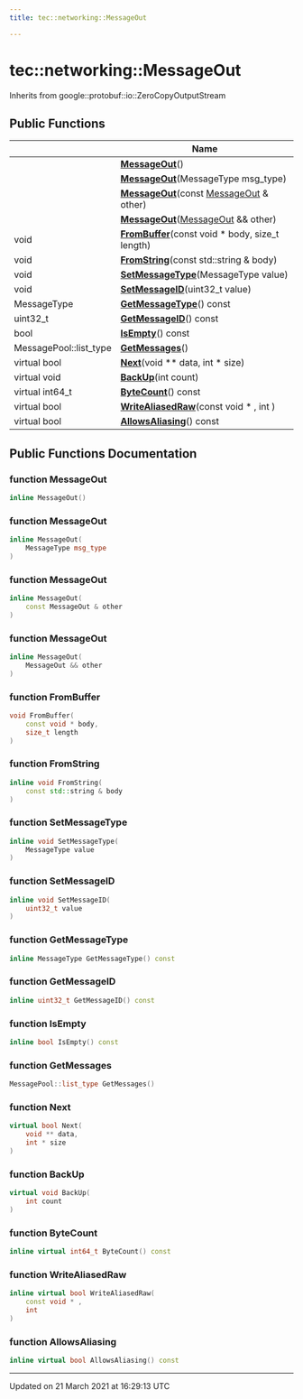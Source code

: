 ```yaml
---
title: tec::networking::MessageOut

---
```


# tec::networking::MessageOut



Inherits from google::protobuf::io::ZeroCopyOutputStream

## Public Functions

|                | Name           |
| -------------- | -------------- |
| | **[MessageOut](/engine/Classes/classtec_1_1networking_1_1_message_out/#function-messageout)**() |
| | **[MessageOut](/engine/Classes/classtec_1_1networking_1_1_message_out/#function-messageout)**(MessageType msg_type) |
| | **[MessageOut](/engine/Classes/classtec_1_1networking_1_1_message_out/#function-messageout)**(const [MessageOut](/engine/Classes/classtec_1_1networking_1_1_message_out/) & other) |
| | **[MessageOut](/engine/Classes/classtec_1_1networking_1_1_message_out/#function-messageout)**([MessageOut](/engine/Classes/classtec_1_1networking_1_1_message_out/) && other) |
| void | **[FromBuffer](/engine/Classes/classtec_1_1networking_1_1_message_out/#function-frombuffer)**(const void * body, size_t length) |
| void | **[FromString](/engine/Classes/classtec_1_1networking_1_1_message_out/#function-fromstring)**(const std::string & body) |
| void | **[SetMessageType](/engine/Classes/classtec_1_1networking_1_1_message_out/#function-setmessagetype)**(MessageType value) |
| void | **[SetMessageID](/engine/Classes/classtec_1_1networking_1_1_message_out/#function-setmessageid)**(uint32_t value) |
| MessageType | **[GetMessageType](/engine/Classes/classtec_1_1networking_1_1_message_out/#function-getmessagetype)**() const |
| uint32_t | **[GetMessageID](/engine/Classes/classtec_1_1networking_1_1_message_out/#function-getmessageid)**() const |
| bool | **[IsEmpty](/engine/Classes/classtec_1_1networking_1_1_message_out/#function-isempty)**() const |
| MessagePool::list_type | **[GetMessages](/engine/Classes/classtec_1_1networking_1_1_message_out/#function-getmessages)**() |
| virtual bool | **[Next](/engine/Classes/classtec_1_1networking_1_1_message_out/#function-next)**(void ** data, int * size) |
| virtual void | **[BackUp](/engine/Classes/classtec_1_1networking_1_1_message_out/#function-backup)**(int count) |
| virtual int64_t | **[ByteCount](/engine/Classes/classtec_1_1networking_1_1_message_out/#function-bytecount)**() const |
| virtual bool | **[WriteAliasedRaw](/engine/Classes/classtec_1_1networking_1_1_message_out/#function-writealiasedraw)**(const void * , int ) |
| virtual bool | **[AllowsAliasing](/engine/Classes/classtec_1_1networking_1_1_message_out/#function-allowsaliasing)**() const |

## Public Functions Documentation

### function MessageOut

```cpp
inline MessageOut()
```


### function MessageOut

```cpp
inline MessageOut(
    MessageType msg_type
)
```


### function MessageOut

```cpp
inline MessageOut(
    const MessageOut & other
)
```


### function MessageOut

```cpp
inline MessageOut(
    MessageOut && other
)
```


### function FromBuffer

```cpp
void FromBuffer(
    const void * body,
    size_t length
)
```


### function FromString

```cpp
inline void FromString(
    const std::string & body
)
```


### function SetMessageType

```cpp
inline void SetMessageType(
    MessageType value
)
```


### function SetMessageID

```cpp
inline void SetMessageID(
    uint32_t value
)
```


### function GetMessageType

```cpp
inline MessageType GetMessageType() const
```


### function GetMessageID

```cpp
inline uint32_t GetMessageID() const
```


### function IsEmpty

```cpp
inline bool IsEmpty() const
```


### function GetMessages

```cpp
MessagePool::list_type GetMessages()
```


### function Next

```cpp
virtual bool Next(
    void ** data,
    int * size
)
```


### function BackUp

```cpp
virtual void BackUp(
    int count
)
```


### function ByteCount

```cpp
inline virtual int64_t ByteCount() const
```


### function WriteAliasedRaw

```cpp
inline virtual bool WriteAliasedRaw(
    const void * ,
    int 
)
```


### function AllowsAliasing

```cpp
inline virtual bool AllowsAliasing() const
```


-------------------------------

Updated on 21 March 2021 at 16:29:13 UTC